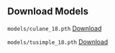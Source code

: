 ## Download Models

`models/culane_18.pth` [Download](https://thehikari.file.core.windows.net/permanent/github/co-pilot-driving-system-with-opencv/models/culane_18.pth?sv=2023-01-03&st=2024-06-09T17%3A15%3A06Z&se=9999-12-30T15%3A00%3A00Z&sr=f&sp=r&sig=vwaO8qFSnPo%2BX7bUp6LyEOAKnjmbXgZWadloHx2umVk%3D)

`models/tusimple_18.pth` [Download](https://thehikari.file.core.windows.net/permanent/github/co-pilot-driving-system-with-opencv/models/tusimple_18.pth?sv=2023-01-03&st=2024-06-09T17%3A16%3A12Z&se=9999-12-30T15%3A00%3A00Z&sr=f&sp=r&sig=o71lN9sfny8lWKxLh6zVc1q3Ed18siMn%2BMUwhQ1uxQM%3D)